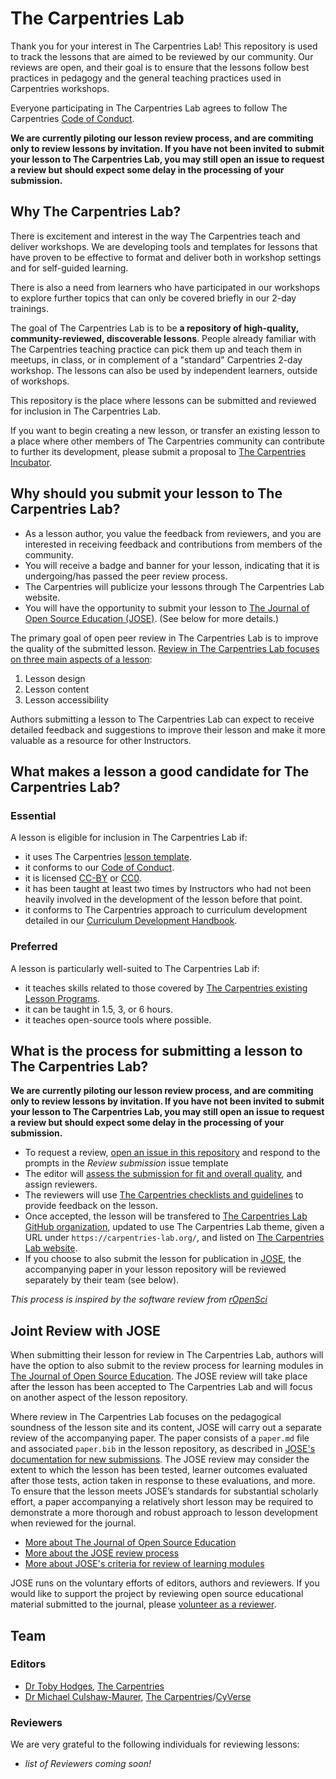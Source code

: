 # The Carpentries Lab

Thank you for your interest in The Carpentries Lab! This repository is used to track the lessons that are aimed to be reviewed by our
community. Our reviews are open, and their goal is to ensure that the lessons follow best practices in pedagogy and the general teaching practices
used in Carpentries workshops.

Everyone participating in The Carpentries Lab agrees to follow The Carpentries [Code of Conduct][coc].

**We are currently piloting our lesson review process, and are commiting only to review lessons by invitation. If you have not been invited to submit your lesson to The Carpentries Lab, you may still open an issue to request a review but should expect some delay in the processing of your submission.**


## Why The Carpentries Lab?

There is excitement and interest in the way The Carpentries teach and deliver workshops. We are developing tools and templates for lessons that have proven to be effective to format and deliver both in workshop settings and for self-guided learning.

There is also a need from learners who have participated in our workshops to explore further topics that can only be covered briefly in our 2-day trainings.

The goal of The Carpentries Lab is to be **a repository of high-quality, community-reviewed, discoverable lessons**. People already familiar with The Carpentries teaching practice can pick them up and teach them in meetups, in class, or in complement of a "standard" Carpentries 2-day workshop. The lessons can also be used by independent learners, outside of workshops.

This repository is the place where lessons can be submitted and reviewed for inclusion in The Carpentries Lab.

If you want to begin creating a new lesson, or transfer
an existing lesson to a place where other members of The Carpentries
community can contribute to further its development,
please submit a proposal to [The Carpentries Incubator][carpentries-incubator].


## Why should you submit your lesson to The Carpentries Lab?

* As a lesson author, you value the feedback from reviewers, and you are
  interested in receiving feedback and contributions from members of the
  community.
* You will receive a badge and banner for your lesson, indicating that
  it is undergoing/has passed the peer review process.
* The Carpentries will publicize your lessons through The Carpentries Lab
  website.
* You will have the opportunity to submit your lesson to [The Journal of Open Source Education (JOSE)][jose].
  (See below for more details.)

The primary goal of open peer review in The Carpentries Lab is to improve
the quality of the submitted lesson.
[Review in The Carpentries Lab focuses on three main aspects of a lesson][reviewer-guide]:

1. Lesson design
2. Lesson content
3. Lesson accessibility

Authors submitting a lesson to The Carpentries Lab can expect to receive
detailed feedback and suggestions to improve their lesson
and make it more valuable as a resource for other Instructors.


## What makes a lesson a good candidate for The Carpentries Lab?

### Essential

A lesson is eligible for inclusion in The Carpentries Lab if:

* it uses The Carpentries [lesson template][lesson-template].
* it conforms to our [Code of Conduct][coc].
* it is licensed [CC-BY][cc-by-human] or [CC0][cc0-human].
* it has been taught at least two times by Instructors who had not been heavily involved in the development of the lesson before that point.
* it conforms to The Carpentries approach to curriculum development detailed in our [Curriculum Development Handbook][cdh].

### Preferred

A lesson is particularly well-suited to The Carpentries Lab if:

* it teaches skills related to those covered by [The Carpentries existing Lesson Programs][lesson-programs].
* it can be taught in 1.5, 3, or 6 hours.
* it teaches open-source tools where possible.

## What is the process for submitting a lesson to The Carpentries Lab?

**We are currently piloting our lesson review process, and are commiting only to review lessons by invitation. If you have not been invited to submit your lesson to The Carpentries Lab, you may still open an issue to request a review but should expect some delay in the processing of your submission.**

* To request a review, [open an issue in this repository][new-issue] and respond to the prompts in the _Review submission_  issue template
* The editor will [assess the submission for fit and overall quality][editor-guide], and assign reviewers.
* The reviewers will use [The Carpentries checklists and guidelines][reviewer-guide] to provide feedback on the lesson.
* Once accepted, the lesson will be transfered to [The Carpentries Lab GitHub organization][lab-gh-org],
  updated to use The Carpentries Lab theme,
  given a URL under `https://carpentries-lab.org/`,
  and listed on [The Carpentries Lab website][lab-home].
* If you choose to also submit the lesson for publication in [JOSE][jose],
  the accompanying paper in your lesson repository will be reviewed separately
  by their team (see below).

_This process is inspired by the software review from [rOpenSci][ropensci]_


## Joint Review with JOSE

When submitting their lesson for review in The Carpentries Lab,
authors will have the option to also submit to the review process for
learning modules in [The Journal of Open Source Education][jose].
The JOSE review will take place after the lesson has been accepted to
The Carpentries Lab and will focus on another aspect of the lesson repository.

Where review in The Carpentries Lab focuses on the pedagogical soundness of
the lesson site and its content,
JOSE will carry out a separate review of the accompanying paper.
The paper consists of a `paper.md` file and associated `paper.bib` in the lesson repository,
as described in [JOSE's documentation for new submissions][jose-submission-guide].
The JOSE review may consider the extent to which the lesson has been tested,
learner outcomes evaluated after those tests, action taken in response to these evaluations, and more.
To ensure that the lesson meets JOSE’s standards for substantial scholarly effort,
a paper accompanying a relatively short lesson may be required to demonstrate
a more thorough and robust approach to lesson development when reviewed for the journal.

* [More about The Journal of Open Source Education][jose-about]
* [More about the JOSE review process][jose-review-process]
* [More about JOSE's criteria for review of learning modules][jose-review-criteria]

JOSE runs on the voluntary efforts of editors, authors and reviewers.
If you would like to support the project by reviewing
open source educational material submitted to the journal,
please [volunteer as a reviewer][jose-volunteer].

## Team

### Editors

- [Dr Toby Hodges][toby], [The Carpentries][carpentries]
- [Dr Michael Culshaw-Maurer][michael], [The Carpentries][carpentries]/[CyVerse][cyverse]

### Reviewers

We are very grateful to the following individuals for reviewing lessons:

- _list of Reviewers coming soon!_



[carpentries]: https://carpentries.org/
[carpentries-incubator]: https://github.com/carpentries-incubator/proposals/blob/master/README.md
[cc0-human]: https://creativecommons.org/publicdomain/zero/1.0/
[cc-by-human]: https://creativecommons.org/licenses/by/4.0/
[cdh]: https://cdh.carpentries.org/
[coc]: https://docs.carpentries.org/topic_folders/policies/code-of-conduct.html#code-of-conduct-summary-view
[cyverse]: https://www.cyverse.org/
[editor-guide]: https://github.com/carpentries-lab/reviews/blob/main/docs/editor_guide.md
[jose]: https://jose.theoj.org/
[jose-about]: https://jose.theoj.org/about
[jose-review-criteria]: https://openjournals.readthedocs.io/en/jose/review_criteria.html#specific-requirements-for-learning-modules
[jose-review-process]: https://openjournals.readthedocs.io/en/jose/submitting.html#the-review-process
[jose-submission-guide]: https://openjournals.readthedocs.io/en/jose/submitting.html#how-to-prepare-a-learning-module-submission
[jose-volunteer]: https://jose.theoj.org/reviewer-signup.html
[lab-gh-org]: https://github.com/carpentries-lab/
[lab-home]: https://carpentries-lab.org/
[lesson-programs]: https://carpentries.org/workshops-curricula/
[lesson-template]: https://github.com/carpentries/styles
[michael]: https://github.com/MCMaurer
[new-issue]: https://github.com/carpentries-lab/reviews/issues/new
[reviewer-guide]: https://github.com/carpentries-lab/reviews/blob/main/docs/reviewer_guide.md
[ropensci]: https://ropensci.org/
[toby]: https://github.com/tobyhodges
